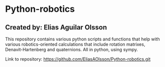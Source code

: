 # Python-robotics
## Created by: Elias Aguilar Olsson   

This repository contains various python scripts and functions that help with various robotics-oriented calculations that include rotation matrixes, Denavit-Hartenberg and quaternions. All in python, using sympy.

Link to repository: https://github.com/EliasAOlsson/Python-robotics.git
